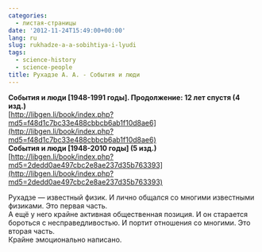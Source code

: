 ```yaml
---
categories:
  - листая-страницы
date: '2012-11-24T15:49:00+00:00'
lang: ru
slug: rukhadze-a-a-sobihtiya-i-lyudi
tags:
  - science-history
  - science-people
title: Рухадзе А. А. - События и люди
---
```



**События и люди [1948-1991 годы]. Продолжение: 12 лет спустя (4 изд.)**  
[http://libgen.li/book/index.php?md5=f48d1c7bc33e488cbbcb6ab1f10d8ae6](http://libgen.li/book/index.php?md5=f48d1c7bc33e488cbbcb6ab1f10d8ae6)  
**События и люди [1948-2010 годы] (5 изд.)**  
[http://libgen.li/book/index.php?md5=2dedd0ae497cbc2e8ae237d35b763393](http://libgen.li/book/index.php?md5=2dedd0ae497cbc2e8ae237d35b763393)  

Рухадзе — известный физик. И лично общался со многими известными физиками. Это первая часть.  
А ещё у него крайне активная общественная позиция. И он старается бороться с несправедливостью. И портит отношения со многими. Это вторая часть.  
Крайне эмоционально написано.